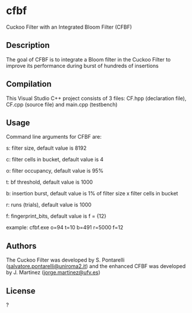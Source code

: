 # cfbf
Cuckoo Filter with an Integrated Bloom Filter (CFBF)

## Description

The goal of CFBF is to integrate a Bloom filter in the Cuckoo Filter to improve its performance during burst of hundreds of insertions

## Compilation

This Visual Studio C++ project consists of 3 files: CF.hpp (declaration file), CF.cpp (source file) and main.cpp (testbench)

## Usage

Command line arguments for CFBF are:

s: filter size, default value is 8192

c: filter cells in bucket, default value is 4

o: filter occupancy, default value is 95%

t: bf threshold, default value is 1000

b: insertion burst, default value is 1% of filter size x filter cells in bucket

r: runs (trials), default value is 1000

f: fingerprint_bits, default value is f = {12}

example: cfbf.exe o=94 t=10 b=491 r=5000 f=12

## Authors

The Cuckoo Filter was developed by S. Pontarelli (salvatore.pontarelli@uniroma2.it) and the enhanced CFBF was developed by J. Martinez (jorge.martinez@ufv.es)

## License

?
